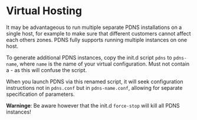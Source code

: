 # Virtual Hosting
It may be advantageous to run multiple separate PDNS installations on a single host, for example to make sure that different customers cannot affect each others zones. PDNS fully supports running multiple instances on one host.

To generate additional PDNS instances, copy the init.d script `pdns` to `pdns-name`, where `name` is the name of your virtual configuration. Must not contain a - as this will confuse the script.

When you launch PDNS via this renamed script, it will seek configuration instructions not in `pdns.conf` but in `pdns-name.conf`, allowing for separate specification of parameters.

**Warninge**: Be aware however that the init.d `force-stop` will kill all PDNS instances!
